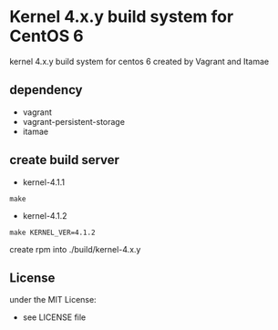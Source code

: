 # Kernel 4.x.y build system for CentOS 6

kernel 4.x.y build system for centos 6 created by Vagrant and Itamae

## dependency

- vagrant
- vagrant-persistent-storage
- itamae

## create build server

- kernel-4.1.1

```
make
```

- kernel-4.1.2

```
make KERNEL_VER=4.1.2
```

create rpm into ./build/kernel-4.x.y

## License
under the MIT License:
- see LICENSE file

